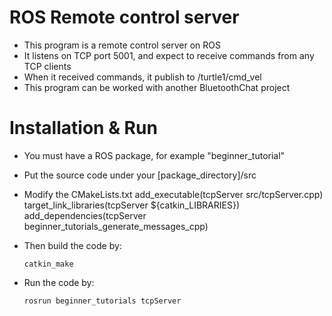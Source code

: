 # ROS Remote control server
* This program is a remote control server on ROS
* It listens on TCP port 5001, and expect to receive commands from any TCP clients
* When it received commands, it publish to /turtle1/cmd_vel
* This program can be worked with another BluetoothChat project

# Installation & Run
* You must have a ROS package, for example "beginner_tutorial"
* Put the source code under your [package_directory]/src
* Modify the CMakeLists.txt
      add_executable(tcpServer src/tcpServer.cpp)
      target_link_libraries(tcpServer ${catkin_LIBRARIES})
      add_dependencies(tcpServer beginner_tutorials_generate_messages_cpp)

* Then build the code by:

      catkin_make

* Run the code by:

      rosrun beginner_tutorials tcpServer


